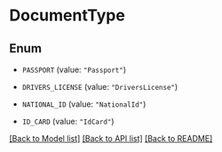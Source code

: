 # DocumentType

## Enum


* `PASSPORT` (value: `"Passport"`)

* `DRIVERS_LICENSE` (value: `"DriversLicense"`)

* `NATIONAL_ID` (value: `"NationalId"`)

* `ID_CARD` (value: `"IdCard"`)


[[Back to Model list]](../README.md#documentation-for-models) [[Back to API list]](../README.md#documentation-for-api-endpoints) [[Back to README]](../README.md)



